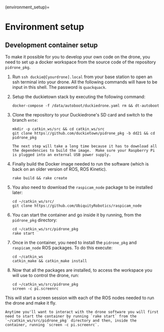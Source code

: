 (environment_setup)=
# Environment setup


## Development container setup

To make it possible for you to develop your own code on the drone, you need to set up a docker workspace from the source code of the repository `pidrone_pkg`.

1.  Run `ssh duckie@[yourdrone].local` from your base station to open an ssh terminal into your drone. All the following commands will have to be input in this shell. The password is `quackquack`.

1. Setup the duckietown stack by executing the following command:

    ```
    docker-compose -f /data/autoboot/duckiedrone.yaml rm && dt-autoboot
    ```

1. Clone the repository to your Duckiedrone's SD card and switch to the branch `ente`:

    ```shell
    mkdir -p catkin_ws/src && cd catkin_ws/src
    git clone https://github.com/duckietown/pidrone_pkg -b dd21 && cd pidrone_pkg
    ```

    ```{note}
    The next step will take a long time because it has to download all the dependencies to build the image.  Make sure your Raspberry Pi is plugged into an external USB power supply.
    ```
    
1.  Finally build the Docker image needed to run the software (which is back on an older version of ROS, ROS Kinetic).

    ```
    rake build && rake create
    ```

1.  You also need to download the `raspicam_node` package to be installed later:

    ```shell
    cd ~/catkin_ws/src/
    git clone https://github.com/UbiquityRobotics/raspicam_node 
    ```

1.  You can start the container and go inside it by running, from the `pidrone_pkg` directory:

    ```shell
    cd ~/catkin_ws/src/pidrone_pkg
    rake start
    ```

1.  Once in the container, you need to install the `pidrone_pkg` and `raspicam_node` ROS packages. To do this execute:

    ```shell
    cd ~/catkin_ws
    catkin_make && catkin_make install
    ```

1.  Now that all the packages are installed, to access the workspace you will use to control the drone, run:
    ```shell
    cd ~/catkin_ws/src/pidrone_pkg
    screen -c pi.screenrc
    ```

This will start a screen session with each of the ROS nodes needed to
run the drone and make it fly. 

```{note}
Anytime you'll want to interact with the drone software you will first need to start the container by running `rake start` from the `~/catkin_ws/src/pidrone_pkg` directory and then, inside the container, running `screen -c pi.screenrc`.
``` 
